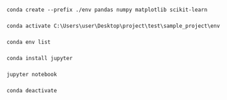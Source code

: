 ###
```
conda create --prefix ./env pandas numpy matplotlib scikit-learn   
```
###
```
conda activate C:\Users\user\Desktop\project\test\sample_project\env
```
###
```
conda env list
```
###
```
conda install jupyter
```
###
```
jupyter notebook
```
###
```
conda deactivate
```
